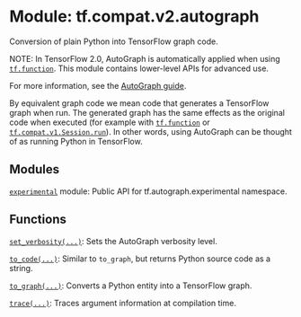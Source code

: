 <div itemscope itemtype="http://developers.google.com/ReferenceObject">
<meta itemprop="name" content="tf.compat.v2.autograph" />
<meta itemprop="path" content="Stable" />
</div>

# Module: tf.compat.v2.autograph

Conversion of plain Python into TensorFlow graph code.

<!-- Placeholder for "Used in" -->

NOTE: In TensorFlow 2.0, AutoGraph is automatically applied when using
<a href="../../../tf/function.md"><code>tf.function</code></a>. This module contains lower-level APIs for advanced use.

For more information, see the
[AutoGraph guide](https://www.tensorflow.org/guide/autograph).

By equivalent graph code we mean code that generates a TensorFlow graph when
run. The generated graph has the same effects as the original code when executed
(for example with <a href="../../../tf/function.md"><code>tf.function</code></a> or <a href="../../../tf/compat/v1/Session.md#run"><code>tf.compat.v1.Session.run</code></a>). In other words,
using AutoGraph can be thought of as running Python in TensorFlow.

## Modules

[`experimental`](../../../tf/compat/v2/autograph/experimental.md) module: Public API for tf.autograph.experimental namespace.

## Functions

[`set_verbosity(...)`](../../../tf/autograph/set_verbosity.md): Sets the AutoGraph verbosity level.

[`to_code(...)`](../../../tf/autograph/to_code.md): Similar to `to_graph`, but returns Python source code as a string.

[`to_graph(...)`](../../../tf/autograph/to_graph.md): Converts a Python entity into a TensorFlow graph.

[`trace(...)`](../../../tf/autograph/trace.md): Traces argument information at compilation time.

